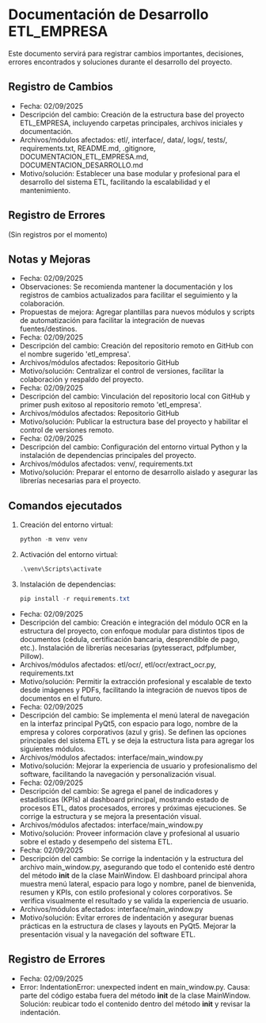 # Documentación de Desarrollo ETL_EMPRESA

Este documento servirá para registrar cambios importantes, decisiones, errores encontrados y soluciones durante el desarrollo del proyecto.

## Registro de Cambios

- Fecha: 02/09/2025
- Descripción del cambio: Creación de la estructura base del proyecto ETL_EMPRESA, incluyendo carpetas principales, archivos iniciales y documentación.
- Archivos/módulos afectados: etl/, interface/, data/, logs/, tests/, requirements.txt, README.md, .gitignore, DOCUMENTACION_ETL_EMPRESA.md, DOCUMENTACION_DESARROLLO.md
- Motivo/solución: Establecer una base modular y profesional para el desarrollo del sistema ETL, facilitando la escalabilidad y el mantenimiento.

## Registro de Errores

(Sin registros por el momento)

## Notas y Mejoras

- Fecha: 02/09/2025
- Observaciones: Se recomienda mantener la documentación y los registros de cambios actualizados para facilitar el seguimiento y la colaboración.
- Propuestas de mejora: Agregar plantillas para nuevos módulos y scripts de automatización para facilitar la integración de nuevas fuentes/destinos.
- Fecha: 02/09/2025
- Descripción del cambio: Creación del repositorio remoto en GitHub con el nombre sugerido 'etl_empresa'.
- Archivos/módulos afectados: Repositorio GitHub
- Motivo/solución: Centralizar el control de versiones, facilitar la colaboración y respaldo del proyecto.
- Fecha: 02/09/2025
- Descripción del cambio: Vinculación del repositorio local con GitHub y primer push exitoso al repositorio remoto 'etl_empresa'.
- Archivos/módulos afectados: Repositorio GitHub
- Motivo/solución: Publicar la estructura base del proyecto y habilitar el control de versiones remoto.
- Fecha: 02/09/2025
- Descripción del cambio: Configuración del entorno virtual Python y la instalación de dependencias principales del proyecto.
- Archivos/módulos afectados: venv/, requirements.txt
- Motivo/solución: Preparar el entorno de desarrollo aislado y asegurar las librerías necesarias para el proyecto.

## Comandos ejecutados

1. Creación del entorno virtual:
	```powershell
	python -m venv venv
	```
2. Activación del entorno virtual:
	```powershell
	.\venv\Scripts\activate
	```
3. Instalación de dependencias:
	```powershell
	pip install -r requirements.txt
	```
- Fecha: 02/09/2025
- Descripción del cambio: Creación e integración del módulo OCR en la estructura del proyecto, con enfoque modular para distintos tipos de documentos (cédula, certificación bancaria, desprendible de pago, etc.). Instalación de librerías necesarias (pytesseract, pdfplumber, Pillow).
- Archivos/módulos afectados: etl/ocr/, etl/ocr/extract_ocr.py, requirements.txt
- Motivo/solución: Permitir la extracción profesional y escalable de texto desde imágenes y PDFs, facilitando la integración de nuevos tipos de documentos en el futuro.
- Fecha: 02/09/2025
- Descripción del cambio: Se implementa el menú lateral de navegación en la interfaz principal PyQt5, con espacio para logo, nombre de la empresa y colores corporativos (azul y gris). Se definen las opciones principales del sistema ETL y se deja la estructura lista para agregar los siguientes módulos.
- Archivos/módulos afectados: interface/main_window.py
- Motivo/solución: Mejorar la experiencia de usuario y profesionalismo del software, facilitando la navegación y personalización visual.
- Fecha: 02/09/2025
- Descripción del cambio: Se agrega el panel de indicadores y estadísticas (KPIs) al dashboard principal, mostrando estado de procesos ETL, datos procesados, errores y próximas ejecuciones. Se corrige la estructura y se mejora la presentación visual.
- Archivos/módulos afectados: interface/main_window.py
- Motivo/solución: Proveer información clave y profesional al usuario sobre el estado y desempeño del sistema ETL.
- Fecha: 02/09/2025
- Descripción del cambio: Se corrige la indentación y la estructura del archivo main_window.py, asegurando que todo el contenido esté dentro del método __init__ de la clase MainWindow. El dashboard principal ahora muestra menú lateral, espacio para logo y nombre, panel de bienvenida, resumen y KPIs, con estilo profesional y colores corporativos. Se verifica visualmente el resultado y se valida la experiencia de usuario.
- Archivos/módulos afectados: interface/main_window.py
- Motivo/solución: Evitar errores de indentación y asegurar buenas prácticas en la estructura de clases y layouts en PyQt5. Mejorar la presentación visual y la navegación del software ETL.

## Registro de Errores

- Fecha: 02/09/2025
- Error: IndentationError: unexpected indent en main_window.py. Causa: parte del código estaba fuera del método __init__ de la clase MainWindow. Solución: reubicar todo el contenido dentro del método __init__ y revisar la indentación.
